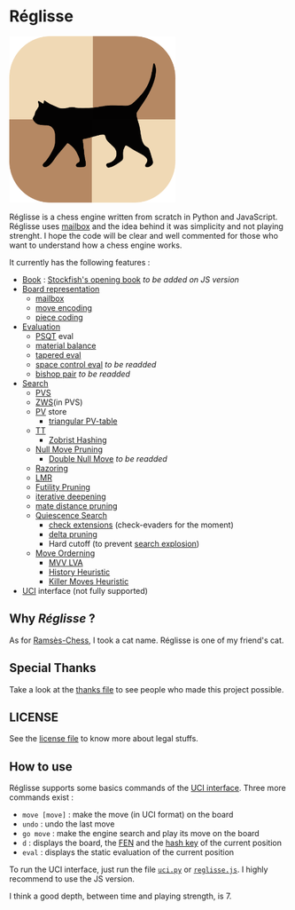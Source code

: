 # Réglisse

<img src="./logo/logo.svg" width="300" height="300">

Réglisse is a chess engine written from scratch in Python and JavaScript.\
Réglisse uses [mailbox](https://www.chessprogramming.org/Mailbox) and the idea behind it was simplicity and not playing strenght. I hope the code will be clear and well commented for those who want to understand how a chess engine works.


It currently has the following features :

- [Book](https://www.chessprogramming.org/Opening_Book) : [Stockfish](https://github.com/official-stockfish/Stockfish)['s opening book](https://github.com/official-stockfish/books) _to be added on JS version_
- [Board representation](https://www.chessprogramming.org/Board_Representation)
    - [mailbox](https://www.chessprogramming.org/Mailbox)
    - [move encoding](https://www.chessprogramming.org/Encoding_Moves)
    - [piece coding](https://www.chessprogramming.org/Pieces)
- [Evaluation](https://www.chessprogramming.org/Evaluation)
    - [PSQT](https://www.chessprogramming.org/Piece-Square_Tables) eval
    - [material balance](https://www.chessprogramming.org/Material)
    - [tapered eval](https://www.chessprogramming.org/Tapered_Eval)
    - [space control eval](https://www.chessprogramming.org/Space) _to be readded_
    - [bishop pair](https://www.chessprogramming.org/Bishop_Pair) _to be readded_
- [Search](https://www.chessprogramming.org/Search)
    - [PVS](https://www.chessprogramming.org/Principal_Variation_Search)
    - [ZWS](https://www.chessprogramming.org/Principal_Variation_Search)(in PVS)
    - [PV](https://www.chessprogramming.org/Principal_Variation) store
        - [triangular PV-table](https://www.chessprogramming.org/Triangular_PV-Table)
    - [TT](https://www.chessprogramming.org/Transposition_Table)
        - [Zobrist Hashing](https://www.chessprogramming.org/Zobrist_Hashing)
    - [Null Move Pruning](https://www.chessprogramming.org/Null_Move_Pruning)
        - [Double Null Move](https://www.chessprogramming.org/Double_Null_Move) _to be readded_
    - [Razoring](https://www.chessprogramming.org/Razoring#LimitedRazoring)
    - [LMR](https://www.chessprogramming.org/Late_Move_Reductions)
    - [Futility Pruning](https://www.chessprogramming.org/Futility_Pruning)
    - [iterative deepening](https://www.chessprogramming.org/Iterative_Deepening)
    - [mate distance pruning](https://www.chessprogramming.org/Mate_Distance_Pruning)
    - [Quiescence Search](https://www.chessprogramming.org/Quiescence_Search)
        - [check extensions](https://www.chessprogramming.org/Check_Extensions) (check-evaders for the moment)
        - [delta pruning](https://www.chessprogramming.org/Delta_Pruning)
        - Hard cutoff (to prevent [search explosion](https://www.chessprogramming.org/Search_Explosion))
    - [Move Orderning](https://www.chessprogramming.org/Move_Ordering)
        - [MVV LVA](https://www.chessprogramming.org/MVV-LVA)
        - [History Heuristic](https://www.chessprogramming.org/History_Heuristic)
        - [Killer Moves Heuristic](https://www.chessprogramming.org/Killer_Heuristic)
- [UCI](./engine-interface.md) interface (not fully supported)

## Why _Réglisse_ ?
As for [Ramsès-Chess](https://github.com/PaulJeFi/ramses-chess), I took a cat name. Réglisse is one of my friend's cat.

## Special Thanks
Take a look at the [thanks file](./THANKS.md) to see people who made this project possible.

## LICENSE
See the [license file](./LICENSE.txt) to know more about legal stuffs.

## How to use
Réglisse supports some basics commands of the [UCI interface](./engine-interface.md). Three more commands exist :
   - ```move [move]``` : make the move (in UCI format) on the board
   - ```undo``` : undo the last move
   - ```go move``` : make the engine search and play its move on the board
   - ```d``` : displays the board, the [FEN](https://www.chessprogramming.org/Forsyth-Edwards_Notation) and the [hash key](https://www.chessprogramming.org/Zobrist_Hashing) of the current position
   - ```eval``` : displays the static evaluation of the current position

To run the UCI interface, just run the file [```uci.py```](./src/Python/uci.py) or [```reglisse.js```](./src/JavaScript/reglisse.js). I highly recommend to use the JS version.

I think a good depth, between time and playing strength, is 7.